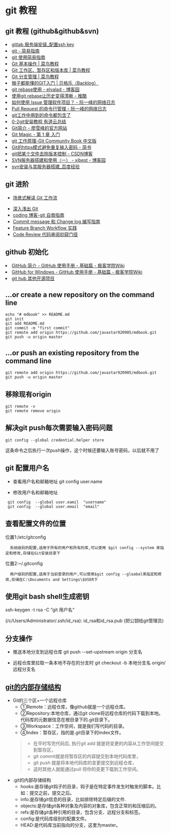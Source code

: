 # git 教程

## git 教程 (github&amp;github&amp;svn)
<li><A HREF="https://note.youdao.com/share/?id=a6e2fe66979e9ea3b54b48c8257bea52&type=note#/">gitlab 服务端安装_配置ssh key</A></li>
<li><A HREF="http://rogerdudler.github.io/git-guide/index.zh.html" ADD_DATE="1511486152">git - 简易指南</A></li>
<li><A HREF="http://www.bootcss.com/p/git-guide/" >git 使用简易指南</A></li>
<li><A HREF="http://www.runoob.com/git/git-basic-operations.html"  >Git 基本操作 | 菜鸟教程</A></li>
<li><A HREF="http://www.runoob.com/git/git-workspace-index-repo.html"   >Git 工作区、暂存区和版本库 | 菜鸟教程</A></li>
<li><A HREF="http://www.runoob.com/git/git-branch.html"   >Git 分支管理 | 菜鸟教程</A></li>
<li><A HREF="http://backlogtool.com/git-guide/cn/">   猴子都能懂的GIT入门 | 贝格乐（Backlog）</A></li>
<li><A HREF="http://www.cnblogs.com/elvalad/p/4066133.html"    >git rebase使用 - elvalad - 博客园</A></li>
<li><A HREF="http://www.tuicool.com/articles/NzeQZz3"   >使用git rebase让历史变得清晰 - 推酷</A></li>
<li><A HREF="http://www.ruanyifeng.com/blog/2017/08/issue.html"    >如何使用 Issue 管理软件项目？ - 阮一峰的网络日志</A></li>
<li><A HREF="http://www.ruanyifeng.com/blog/2017/07/pull_request.html" >Pull Request 的命令行管理 - 阮一峰的网络日志</A></li>
<li><A HREF="https://github.com/flyhigher139/Git-Cheat-Sheet" >git工作中用到的命令都包含了</A></li>
<li><A HREF="http://note.youdao.com/share/?id=8b323b3626b87ee05b81d5d11745ba8a&type=notebook#/3F210255CC384E4BA67B1FB78E47DFF2" >0-2git安装教程 有道云总结</A></li>
<li><A HREF="https://www.liaoxuefeng.com/wiki/0013739516305929606dd18361248578c67b8067c8c017b000/001373962845513aefd77a99f4145f0a2c7a7ca057e7570000" >Git简介 - 廖雪峰的官方网站</A></li>
<li><A HREF="http://www-cs-students.stanford.edu/~blynn/gitmagic/intl/zh_cn/ch01.html" >Git Magic - 第 1 章 入门</A></li>
<li><A HREF="http://gitbook.liuhui998.com/index.html" >git 工作原理-Git Community Book 中文版</A></li>
<li><A HREF="https://www.jianshu.com/p/5a4571df2305" >Git的https模式避免重复输入密码 - 简书</A></li>
<li><A HREF="https://blog.csdn.net/Dandelion_drq/article/details/50747892"  >git把某个文件去除版本控制 - CSDN博客</A></li>
<li><A HREF="http://www.cnblogs.com/xiaobaihome/archive/2012/03/20/2407610.html" >SVN服务器搭建和使用（一） - xjbest - 博客园</A></li>
<li><A HREF="http://jingyan.baidu.com/article/93f9803fea9ff4e0e46f55f0.html" >svn安装与其服务器搭建_百度经验</A></li>

## git 进阶
- [场景式解读 Git 工作流](https://blog.coding.net/blog/git-workflow-2)
* [深入浅出 Git](https://blog.coding.net/blog/git-from-the-inside-out)
* [coding 博客-git 自救指南](https://blog.coding.net/blog/githandbuch)
* [Commit message 和 Change log 编写指南](https://blog.coding.net/blog/commit_message_change_log)
* [Feature Branch Workflow 实践](https://blog.coding.net/blog/feature-branch-workflow-practice)
* [Code Review 代码审阅初窥门径](https://blog.coding.net/blog/Code-Review)

## github 初始化
<li><A HREF="http://wiki.jikexueyuan.com/project/github-basics/the-introduction.html"    >GitHub 简介 - GitHub 使用手册 - 基础篇 - 极客学院Wiki</A></li>
<li><A HREF="http://wiki.jikexueyuan.com/project/github-basics/github-for-windows.html"  >GitHub for Windows - GitHub 使用手册 - 基础篇 - 极客学院Wiki</A></li>
<li><A HREF="https://github.com/integrations"   >git hub 其他开源项目</A></li>



## …or create a new repository on the command line
```
echo "# mdbook" >> README.md
git init
git add README.md
git commit -m "first commit"
git remote add origin https://github.com/javastar920905/mdbook.git
git push -u origin master
```
## …or push an existing repository from the command line
```
git remote add origin https://github.com/javastar920905/mdbook.git
git push -u origin master
```
## 移除现有origin
```
git remote -v
git remote remove origin
```

## 解决git push每次需要输入密码问题
```
git config --global credential.helper store
```
这条命令之后执行一次push操作，这个时候还要输入账号密码，以后就不用了

## git 配置用户名
* 查看用户名和邮箱地址 git config user.name

* 修改用户名和邮箱地址
```
 git config  --global user.eamil  "username"
 git config  --global user.email  "email"
```

## 查看配置文件的位置

位置1:/etc/gitconfig

      系统级别的配置,适用于所有的用户和所有的库,可以使用 $git config --system 来指定和修改,存储在Git安装目录下

位置2:~/.gitconfig

      用户级别的配置,适用于当前登录的用户,可以使用$git config --gloabal来指定和修改,存储在C:\Documents and Settings\$USER下

## 使用git bash shell生成密钥 
ssh-keygen -t rsa -C “git 用户名“

(/c/Users/Administrator/.ssh/id_rsa): id_rsa和id_rsa.pub (把公钥给git管理员)

## 分支操作
* 推送本地分支到远程仓库
git push --set-upstream origin 分支名

* 远程仓库里拉取一条本地不存在的分支时
git checkout -b 本地分支名 origin/远程分支名


## [git的内部存储结构](https://www.toutiao.com/a6697183062993666564/?tt_from=mobile_qq&utm_campaign=client_share&timestamp=1559541930&app=news_article&utm_source=mobile_qq&utm_medium=toutiao_android&req_id=2019060314053001002506614044853B9&group_id=6697183062993666564)
* Git的三个区+一个远程仓库
    * ①Remote：远程仓库，像github就是一个远程仓库。
    * ②Repository:本地仓库，通过git clone将远程仓库的代码下载到本地。代码库的元数据信息在根目录下的.git目录下。
    * ③Workspace：工作空间，就是我们写代码的目录。
    * ④Index：暂存区，指的是.git目录下的index文件。
    > * 在平时写完代码后, 执行git add 就是将变更的内容从工作空间提交到暂存区，
    > * git commit就是将暂存区的内容提交到本地代码库里，
    > * git push 就是将本地代码库的变更提交到远程仓库，
    > * 这时其他人就能通过pull 将你的变更下载到工作空间。
* .git的内部存储结构
    * hooks:是存储git钩子的目录，钩子是在特定事件发生时触发的脚本。比如：提交之前，提交之后。
    * info:是存储git信息的目录，比如排除特定后缀的文件.
    * objects:是存储git各种对象及内容的对象库，包含正常的和压缩后的。
    * refs:是存储git各种引用的目录，包含分支、远程分支和标签。
    * config:是代码库级别的配置文件。
    * HEAD:是代码库当前指向的分支，这里为master。